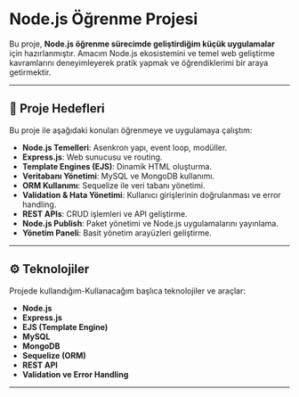 # Node.js Öğrenme Projesi

Bu proje, **Node.js öğrenme sürecimde geliştirdiğim küçük uygulamalar** için hazırlanmıştır. Amacım Node.js ekosistemini ve temel web geliştirme kavramlarını deneyimleyerek pratik yapmak ve öğrendiklerimi bir araya getirmektir.

---

## 🚀 Proje Hedefleri

Bu proje ile aşağıdaki konuları öğrenmeye ve uygulamaya çalıştım:

- **Node.js Temelleri**: Asenkron yapı, event loop, modüller.  
- **Express.js**: Web sunucusu ve routing.  
- **Template Engines (EJS)**: Dinamik HTML oluşturma.  
- **Veritabanı Yönetimi**: MySQL ve MongoDB kullanımı.  
- **ORM Kullanımı**: Sequelize ile veri tabanı yönetimi.  
- **Validation & Hata Yönetimi**: Kullanıcı girişlerinin doğrulanması ve error handling.  
- **REST APIs**: CRUD işlemleri ve API geliştirme.  
- **Node.js Publish**: Paket yönetimi ve Node.js uygulamalarını yayınlama.  
- **Yönetim Paneli**: Basit yönetim arayüzleri geliştirme.

---

## ⚙️ Teknolojiler

Projede kullandığım-Kullanacağım başlıca teknolojiler ve araçlar:

- **Node.js**  
- **Express.js**  
- **EJS (Template Engine)**  
- **MySQL**  
- **MongoDB**  
- **Sequelize (ORM)**  
- **REST API**  
- **Validation ve Error Handling**  

---
